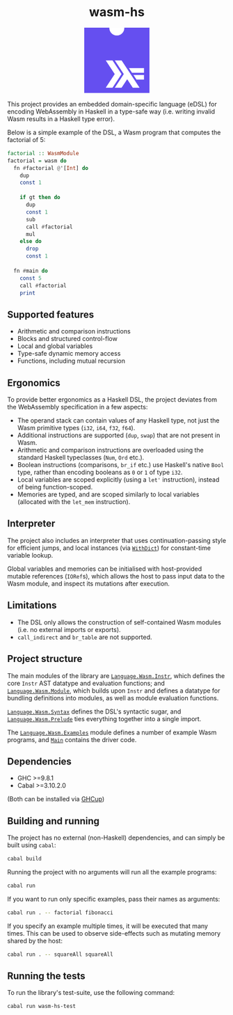 <!-- markdownlint-disable first-line-heading -->

<div align="center">
  <h1>wasm-hs</h1>

  <img src="assets/logo.png" alt="wasm-hs Logo" width="150" height="150"/>
</div>

This project provides an embedded domain-specific language (eDSL) for encoding WebAssembly in Haskell in a type-safe way (i.e. writing invalid Wasm results in a Haskell type error).

Below is a simple example of the DSL, a Wasm program that computes the factorial of 5:

```haskell
factorial :: WasmModule
factorial = wasm do
  fn #factorial @'[Int] do
    dup
    const 1

    if gt then do
      dup
      const 1
      sub
      call #factorial
      mul
    else do
      drop
      const 1

  fn #main do
    const 5
    call #factorial
    print
```

## Supported features

* Arithmetic and comparison instructions
* Blocks and structured control-flow
* Local and global variables
* Type-safe dynamic memory access
* Functions, including mutual recursion

## Ergonomics

To provide better ergonomics as a Haskell DSL, the project deviates from the WebAssembly specification in a few aspects:

* The operand stack can contain values of any Haskell type, not just the Wasm primitive types (`i32`, `i64`, `f32`, `f64`).
* Additional instructions are supported (`dup`, `swap`) that are not present in Wasm.
* Arithmetic and comparison instructions are overloaded using the standard Haskell typeclasses (`Num`, `Ord` etc.).
* Boolean instructions (comparisons, `br_if` etc.) use Haskell's native `Bool` type, rather than encoding booleans as `0` or `1` of type `i32`.
* Local variables are scoped explicitly (using a `let'` instruction), instead of being function-scoped.
* Memories are typed, and are scoped similarly to local variables (allocated with the `let_mem` instruction).

## Interpreter

The project also includes an interpreter that uses continuation-passing style for efficient jumps, and local instances (via [`WithDict`](https://hackage.haskell.org/package/base/docs/GHC-Exts.html#t:WithDict)) for constant-time variable lookup.

Global variables and memories can be initialised with host-provided mutable references (`IORef`s), which allows the host to pass input data to the Wasm module, and inspect its mutations after execution.

## Limitations

* The DSL only allows the construction of self-contained Wasm modules (i.e. no external imports or exports).
* `call_indirect` and `br_table` are not supported.

## Project structure

The main modules of the library are [`Language.Wasm.Instr`](src/Language/Wasm/Instr.hs), which defines the core `Instr` AST datatype and evaluation functions; and [`Language.Wasm.Module`](src/Language/Wasm/Module.hs), which builds upon `Instr` and defines a datatype for bundling definitions into modules, as well as module evaluation functions.

[`Language.Wasm.Syntax`](src/Language/Wasm/Syntax.hs) defines the DSL's syntactic sugar, and [`Language.Wasm.Prelude`](src/Language/Wasm/Prelude.hs) ties everything together into a single import.

The [`Language.Wasm.Examples`](src/Language/Wasm/Examples.hs) module defines a number of example Wasm programs, and [`Main`](app/Main.hs) contains the driver code.

## Dependencies

* GHC >=9.8.1
* Cabal >=3.10.2.0

(Both can be installed via [GHCup](https://www.haskell.org/ghcup/))

## Building and running

The project has no external (non-Haskell) dependencies, and can simply be built using `cabal`:

```sh
cabal build
```

Running the project with no arguments will run all the example programs:

```sh
cabal run
```

If you want to run only specific examples, pass their names as arguments:

```sh
cabal run . -- factorial fibonacci
```

If you specify an example multiple times, it will be executed that many times. This can be used to observe side-effects such as mutating memory shared by the host:

```sh
cabal run . -- squareAll squareAll
```

## Running the tests

To run the library's test-suite, use the following command:

```sh
cabal run wasm-hs-test
```
